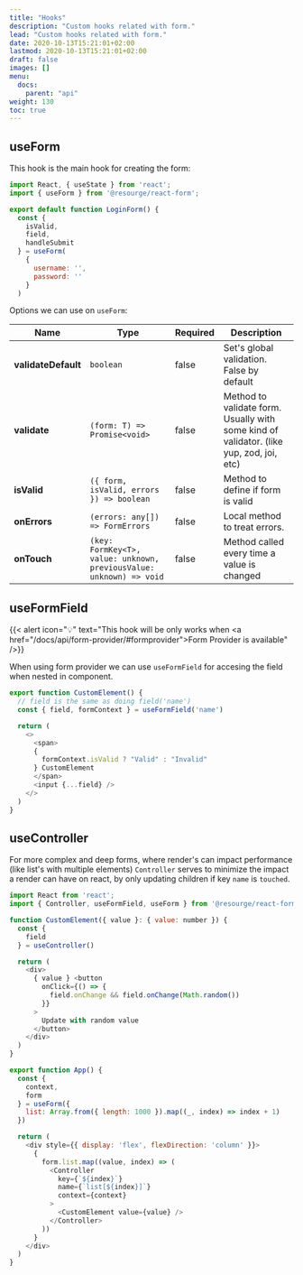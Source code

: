 ```yaml
---
title: "Hooks"
description: "Custom hooks related with form."
lead: "Custom hooks related with form."
date: 2020-10-13T15:21:01+02:00
lastmod: 2020-10-13T15:21:01+02:00
draft: false
images: []
menu:
  docs:
    parent: "api"
weight: 130
toc: true
---
```


## useForm

This hook is the main hook for creating the form:

```javascript
import React, { useState } from 'react';
import { useForm } from '@resourge/react-form';

export default function LoginForm() {
  const { 
    isValid,
    field, 
    handleSubmit 
  } = useForm(
    { 
      username: '',
      password: '' 
    }
  )
```

Options we can use on `useForm`:

|  Name 	|  Type 	|  Required 	|   Description	|
|---	|---	|---	|---	|
|  **validateDefault** 	|  `boolean` 	|  false 	|  Set's global validation. False by default 	|
|  **validate**	|  `(form: T) =>  Promise<void>` 	|  false 	|  Method to validate form. Usually with some kind of validator. (like yup, zod, joi, etc) 	|
|  **isValid** 	|  `({ form, isValid, errors }) => boolean` 	|  false 	|  Method to define if form is valid 	|
|  **onErrors** 	|  `(errors: any[]) => FormErrors` 	|  false 	|   Local method to treat errors.	|
|  **onTouch** 	|  `(key: FormKey<T>, value: unknown, previousValue: unknown) => void`	|  false 	|  Method called every time a value is changed 	|

## useFormField

{{< alert icon="💡" text="This hook will be only works when <a href=\"/docs/api/form-provider/#formprovider\">Form Provider</a> is available" />}}

When using form provider we can use `useFormField` for accesing the field when nested in component.

```javascript
export function CustomElement() {
  // field is the same as doing field('name')
  const { field, formContext } = useFormField('name')

  return (
    <>
      <span>
      {
        formContext.isValid ? "Valid" : "Invalid" 
      } CustomElement
      </span>
      <input {...field} />
    </>
  )
}
```

## useController

For more complex and deep forms, where render's can impact performance (like list's with multiple elements) `Controller` serves to minimize the impact a render can have on react, by only updating children if key `name` is `touched`.

```javascript
import React from 'react';
import { Controller, useFormField, useForm } from '@resourge/react-form'

function CustomElement({ value }: { value: number }) {
  const { 
    field
  } = useController()

  return (
    <div>
      { value } <button
        onClick={() => {
          field.onChange && field.onChange(Math.random())
        }}
      >
        Update with random value
      </button>
    </div>
  )
}

export function App() {
  const {
    context,
    form
  } = useForm({
    list: Array.from({ length: 1000 }).map((_, index) => index + 1)
  })

  return (
    <div style={{ display: 'flex', flexDirection: 'column' }}>
      {
        form.list.map((value, index) => (
          <Controller
            key={`${index}`}
            name={`list[${index}]`}
            context={context}
          >
            <CustomElement value={value} />
          </Controller>
        ))
      }
    </div>
  )
}
```
